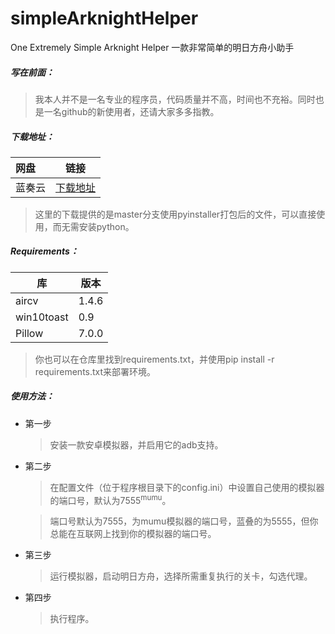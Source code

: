 # simpleArknightHelper
One Extremely Simple Arknight Helper	一款非常简单的明日方舟小助手



##### 写在前面：

> 我本人并不是一名专业的程序员，代码质量并不高，时间也不充裕。同时也是一名github的新使用者，还请大家多多指教。



##### 下载地址：

| 网盘   | 链接                                          |
| :----- | --------------------------------------------- |
| 蓝奏云 | [下载地址](https://www.lanzous.com/b0d1w6v7g) |

> 这里的下载提供的是master分支使用pyinstaller打包后的文件，可以直接使用，而无需安装python。



##### **Requirements**：

| 库         | 版本  |
| ---------- | ----- |
| aircv      | 1.4.6 |
| win10toast | 0.9   |
| Pillow     | 7.0.0 |

> 你也可以在仓库里找到requirements.txt，并使用pip install -r requirements.txt来部署环境。



##### 使用方法：

* 第一步

  > 安装一款安卓模拟器，并启用它的adb支持。

* 第二步

  > 在配置文件（位于程序根目录下的config.ini）中设置自己使用的模拟器的端口号，默认为7555<sup>mumu</sup>。

  > 端口号默认为7555，为mumu模拟器的端口号，蓝叠的为5555，但你总能在互联网上找到你的模拟器的端口号。

* 第三步

  > 运行模拟器，启动明日方舟，选择所需重复执行的关卡，勾选代理。

* 第四步

  > 执行程序。

